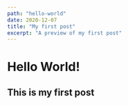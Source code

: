 ```yaml
---
path: "hello-world"
date: 2020-12-07
title: "My first post"
excerpt: "A preview of my first post"
---
```


# Hello World! 
## This is my first post
